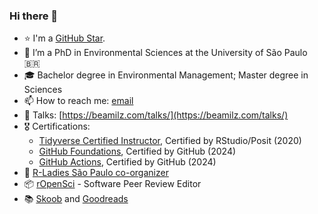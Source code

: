 ### Hi there 👋

- ⭐ I'm a [GitHub Star](https://stars.github.com/profiles/beatrizmilz/). 
- 🌱 I’m a PhD in Environmental Sciences at the University of São Paulo 🇧🇷
- 🎓 Bachelor degree in Environmental Management; Master degree in Sciences
- 📫 How to reach me: [email](mailto:milz.bea@gmail.com) 
- 📔 Talks: [https://beamilz.com/talks/](https://beamilz.com/talks/)
- 🎖️ Certifications:
   - [Tidyverse Certified Instructor](https://education.rstudio.com/trainers/people/milz+beatriz/), Certified by RStudio/Posit (2020)
   - [GitHub Foundations](https://www.credly.com/badges/5a261c3e-265c-41f2-9b22-6bbe3370b105), Certified by GitHub (2024)
   - [GitHub Actions](https://www.credly.com/badges/1fa1705c-e86b-4734-879c-0f96de38be73), Certified by GitHub (2024) 
- 💜 [R-Ladies São Paulo co-organizer](https://github.com/R-Ladies-Sao-Paulo)
- 📦 [rOpenSci](https://ropensci.org/) - Software Peer Review Editor
- 📚 [Skoob](https://www.skoob.com.br/usuario/10490743) and [Goodreads](https://www.goodreads.com/user/show/180775178-beatriz-milz)
